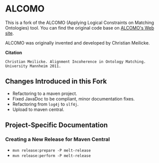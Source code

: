 # ALCOMO

This is a fork of the ALCOMO (Applying Logical Constraints on Matching Ontologies)
tool. You can find the original code base on [ALCOMO's Web site](https://web.informatik.uni-mannheim.de/alcomo/).

ALCOMO was originally invented and developed by Christian Meilicke.

**Citation**
```
Christian Meilicke. Alignment Incoherence in Ontology Matching. University Mannheim 2011.
```

## Changes Introduced in this Fork
- Refactoring to a maven project.
- Fixed JavaDoc to be compliant, minor documentation fixes.  
- Refactoring from `log4j` to `slf4j`.
- Upload to maven central.

## Project-Specific Documentation

### Creating a New Release for Maven Central
- `mvn release:prepare -P melt-release`
- `mvn release:perform -P melt-release`
